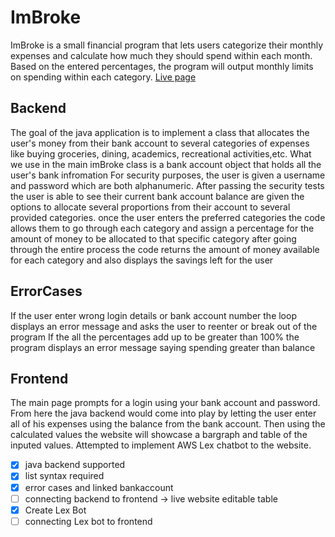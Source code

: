 # ImBroke 
ImBroke is a small financial program that lets users categorize their monthly expenses and calculate how much they should spend within each month. Based on the entered percentages, the program will output monthly limits on spending within each category. 
[Live page](https://imbroke.online)
## Backend
The goal of the java application is to implement a class that allocates the user's money from their bank account to several categories of expenses like buying groceries, dining, academics, recreational activities,etc.
What we use in the main imBroke class is a bank account object that holds all the user's bank infromation
For security purposes, the user is given a username and password which are both alphanumeric.
After passing the security tests the user is able to see their current bank account balance are given the options to allocate several proportions from their account to several provided categories.
once the user enters the preferred categories the code allows them to go through each category and assign a percentage for the amount of money to be allocated to that specific category
after going through the entire process the code returns the amount of money available for each category and also displays the savings left for the user

## ErrorCases
If the user enter wrong login details or bank account number the loop displays an error message and asks the user to reenter or break out of the program
If the all the percentages add up to be greater than 100% the program displays an error message saying spending greater than balance

## Frontend
The main page prompts for a login using your bank account and password. From here the java backend would come into play by letting the user enter all of his expenses using the balance from the bank account. Then using the calculated values the website will showcase a bargraph and table of the inputed values. 
Attempted to implement AWS Lex chatbot to the website.

- [x] java backend supported
- [x] list syntax required
- [x] error cases and linked bankaccount
- [ ] connecting backend to frontend -> live website editable table
- [x] Create Lex Bot
- [ ] connecting Lex bot to frontend
